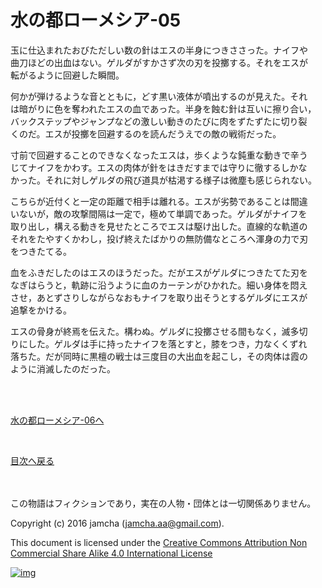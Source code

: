 # 水の都ローメシア-05

玉に仕込まれたおびただしい数の針はエスの半身につきささった。ナイフや  
曲刀ほどの出血はない。ゲルダがすかさず次の刃を投擲する。それをエスが  
転がるように回避した瞬間。  

何かが弾けるような音とともに，どす黒い液体が噴出するのが見えた。それ  
は暗がりに色を奪われたエスの血であった。半身を蝕む針は互いに擦り合い，  
バックステップやジャンプなどの激しい動きのたびに肉をずたずたに切り裂  
くのだ。エスが投擲を回避するのを読んだうえでの敵の戦術だった。  

寸前で回避することのできなくなったエスは，歩くような鈍重な動きで辛う  
じてナイフをかわす。エスの肉体が針をはきだすまでは守りに徹するしかな  
かった。それに対しゲルダの飛び道具が枯渇する様子は微塵も感じられない。  

こちらが近付くと一定の距離で相手は離れる。エスが劣勢であることは間違  
いないが，敵の攻撃間隔は一定で，極めて単調であった。ゲルダがナイフを  
取り出し，構える動きを見せたところでエスは駆け出した。直線的な軌道の  
それをたやすくかわし，投げ終えたばかりの無防備なところへ渾身の力で刃  
をつきたてる。  

血をふきだしたのはエスのほうだった。だがエスがゲルダにつきたてた刃を  
なぎはらうと，軌跡に沿うように血のカーテンがひかれた。細い身体を悶え  
させ，あとずさりしながらなおもナイフを取り出そうとするゲルダにエスが  
追撃をかける。  

エスの骨身が終焉を伝えた。構わぬ。ゲルダに投擲させる間もなく，滅多切  
りにした。ゲルダは手に持ったナイフを落とすと，膝をつき，力なくくずれ  
落ちた。だが同時に黒檀の戦士は三度目の大出血を起こし，その肉体は霞の  
ように消滅したのだった。  

<br>  
<br>  

[水の都ローメシア-06へ](https://github.com/jamcha-aa/EbonyBlades/blob/master/articles/lawmessiah/06.md)  

<br>  

[目次へ戻る](https://github.com/jamcha-aa/EbonyBlades/blob/master/README.md)  

<br>  
<br>  
この物語はフィクションであり，実在の人物・団体とは一切関係ありません。  

Copyright (c) 2016 jamcha (jamcha.aa@gmail.com).  

This document is licensed under the [Creative Commons Attribution Non Commercial Share Alike 4.0 International License](http://creativecommons.org/licenses/by-nc-sa/4.0/deed)  

[![img](http://i.creativecommons.org/l/by-nc-sa/3.0/80x15.png)](http://creativecommons.org/licenses/by-nc-sa/4.0/deed)